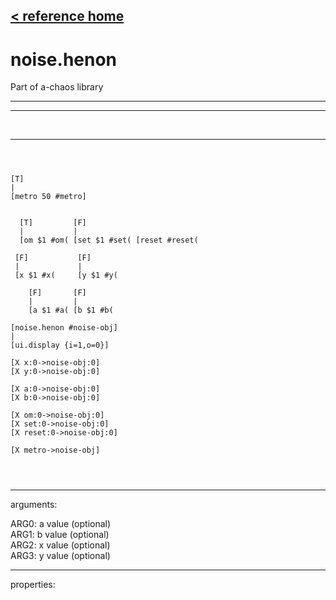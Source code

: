 [< reference home](ceammc_lib.html)
---

# noise.henon


Part of a-chaos library

---

---
<br>


---


```



[T]
|
[metro 50 #metro]


  [T]         [F]
  |           |
  [om $1 #om( [set $1 #set( [reset #reset(

 [F]           [F]
 |             |
 [x $1 #x(     [y $1 #y(  

    [F]       [F]       
    |         |         
    [a $1 #a( [b $1 #b( 

[noise.henon #noise-obj]
|
[ui.display {i=1,o=0}]

[X x:0->noise-obj:0]  
[X y:0->noise-obj:0] 

[X a:0->noise-obj:0]
[X b:0->noise-obj:0]

[X om:0->noise-obj:0]
[X set:0->noise-obj:0]
[X reset:0->noise-obj:0]

[X metro->noise-obj]


            
```

---
arguments:

ARG0: a value (optional)<br>
ARG1: b value (optional)<br>
ARG2: x value (optional)<br>
ARG3: y value (optional)<br>

---
properties:


